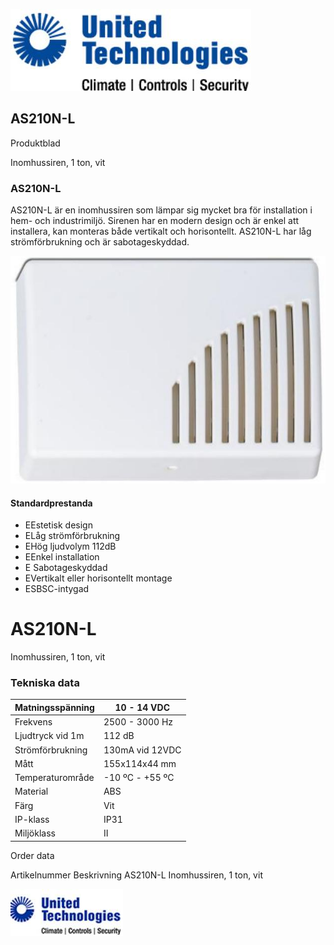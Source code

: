 ![](_page_0_Picture_0.jpeg)

## AS210N-L

Produktblad

Inomhussiren, 1 ton, vit

### AS210N-L

AS210N-L är en inomhussiren som lämpar sig mycket bra för installation i hem- och industrimiljö. Sirenen har en modern design och är enkel att installera, kan monteras både vertikalt och horisontellt. AS210N-L har låg strömförbrukning och är sabotageskyddad.

![](_page_0_Picture_5.jpeg)

#### Standardprestanda

- EEstetisk design
- ELåg strömförbrukning
- EHög ljudvolym 112dB
- EEnkel installation
- E Sabotageskyddad
- EVertikalt eller horisontellt montage
- ESBSC-intygad

# AS210N-L

Inomhussiren, 1 ton, vit

### Tekniska data

| Matningsspänning | 10 - 14 VDC     |
|------------------|-----------------|
| Frekvens         | 2500 - 3000 Hz  |
| Ljudtryck vid 1m | 112 dB          |
| Strömförbrukning | 130mA vid 12VDC |
| Mått             | 155x114x44 mm   |
| Temperaturområde | -10 ºC - +55 ºC |
| Material         | ABS             |
| Färg             | Vit             |
| IP-klass         | IP31            |
| Miljöklass       | II              |

Order data

Artikelnummer Beskrivning AS210N-L Inomhussiren, 1 ton, vit

![](_page_1_Picture_7.jpeg)